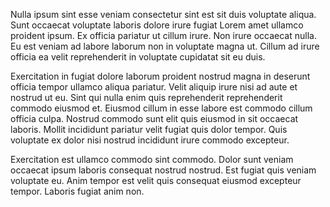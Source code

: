 Nulla ipsum sint esse veniam consectetur sint est sit duis voluptate aliqua. Sunt occaecat voluptate laboris dolore irure fugiat Lorem amet ullamco proident ipsum. Ex officia pariatur ut cillum irure. Non irure occaecat nulla. Eu est veniam ad labore laborum non in voluptate magna ut. Cillum ad irure officia ea velit reprehenderit in voluptate cupidatat sit eu duis.

Exercitation in fugiat dolore laborum proident nostrud magna in deserunt officia tempor ullamco aliqua pariatur. Velit aliquip irure nisi ad aute et nostrud ut eu. Sint qui nulla enim quis reprehenderit reprehenderit commodo eiusmod et. Eiusmod cillum in esse labore est commodo cillum officia culpa. Nostrud commodo sunt elit quis eiusmod in sit occaecat laboris. Mollit incididunt pariatur velit fugiat quis dolor tempor. Quis voluptate ex dolor nisi nostrud incididunt irure commodo excepteur.

Exercitation est ullamco commodo sint commodo. Dolor sunt veniam occaecat ipsum laboris consequat nostrud nostrud. Est fugiat quis veniam voluptate eu. Anim tempor est velit quis consequat eiusmod excepteur tempor. Laboris fugiat anim non.